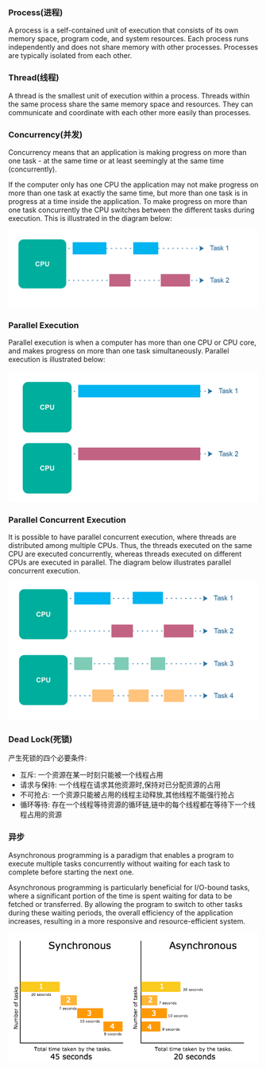 ### Process(进程)

A process is a self-contained unit of execution that consists of its own memory space, program code, and system resources. Each process runs independently and does not share memory with other processes. Processes are typically isolated from each other.

### Thread(线程)

A thread is the smallest unit of execution within a process. Threads within the same process share the same memory space and resources. They can communicate and coordinate with each other more easily than processes.

### Concurrency(并发)

Concurrency means that an application is making progress on more than one task - at the same time or at least seemingly at the same time (concurrently).

If the computer only has one CPU the application may not make progress on more than one task at exactly the same time, but more than one task is in progress at a time inside the application. To make progress on more than one task concurrently the CPU switches between the different tasks during execution. This is illustrated in the diagram below:

<img src="../img/并发.png">

### Parallel Execution

Parallel execution is when a computer has more than one CPU or CPU core, and makes progress on more than one task simultaneously. Parallel execution is illustrated below:

<img src="../img/并行执行.png">

### Parallel Concurrent Execution

It is possible to have parallel concurrent execution, where threads are distributed among multiple CPUs. Thus, the threads executed on the same CPU are executed concurrently, whereas threads executed on different CPUs are executed in parallel. The diagram below illustrates parallel concurrent execution.

<img src="../img/并行并发执行.png">

### Dead Lock(死锁)

产生死锁的四个必要条件:
* 互斥: 一个资源在某一时刻只能被一个线程占用
* 请求与保持: 一个线程在请求其他资源时,保持对已分配资源的占用
* 不可抢占: 一个资源只能被占用的线程主动释放,其他线程不能强行抢占
* 循环等待: 存在一个线程等待资源的循环链,链中的每个线程都在等待下一个线程占用的资源


### 异步

Asynchronous programming is a paradigm that enables a program to execute multiple tasks concurrently without waiting for each task to complete before starting the next one. 

Asynchronous programming is particularly beneficial for I/O-bound tasks, where a significant portion of the time is spent waiting for data to be fetched or transferred. By allowing the program to switch to other tasks during these waiting periods, the overall efficiency of the application increases, resulting in a more responsive and resource-efficient system.

<img src="../img/异步与同步.png">